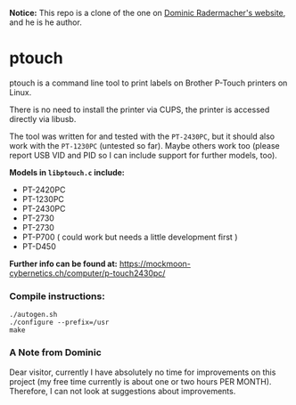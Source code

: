 **Notice:** This repo is a clone of the one on [Dominic Radermacher's website](https://mockmoon-cybernetics.ch/computer/p-touch2430pc/), and he is he author.


# ptouch

ptouch is a command line tool to print labels on Brother P-Touch
printers on Linux.

There is no need to install the printer via CUPS, the printer is accessed
directly via libusb.

The tool was written for and tested with the `PT-2430PC`, but it should also
work with the `PT-1230PC` (untested so far). Maybe others work too (please report USB VID and PID so I can include support for further models, too).

**Models in `libptouch.c` include:**

- PT-2420PC
- PT-1230PC
- PT-2430PC
- PT-2730
- PT-2730
- PT-P700 ( could work but needs a little development first )
- PT-D450

**Further info can be found at:**
https://mockmoon-cybernetics.ch/computer/p-touch2430pc/

### Compile instructions:

    ./autogen.sh
    ./configure --prefix=/usr
    make

### A Note from Dominic

Dear visitor, currently I have absolutely no time for improvements on this
project (my free time currently is about one or two hours PER MONTH).
Therefore, I can not look at suggestions about improvements.

